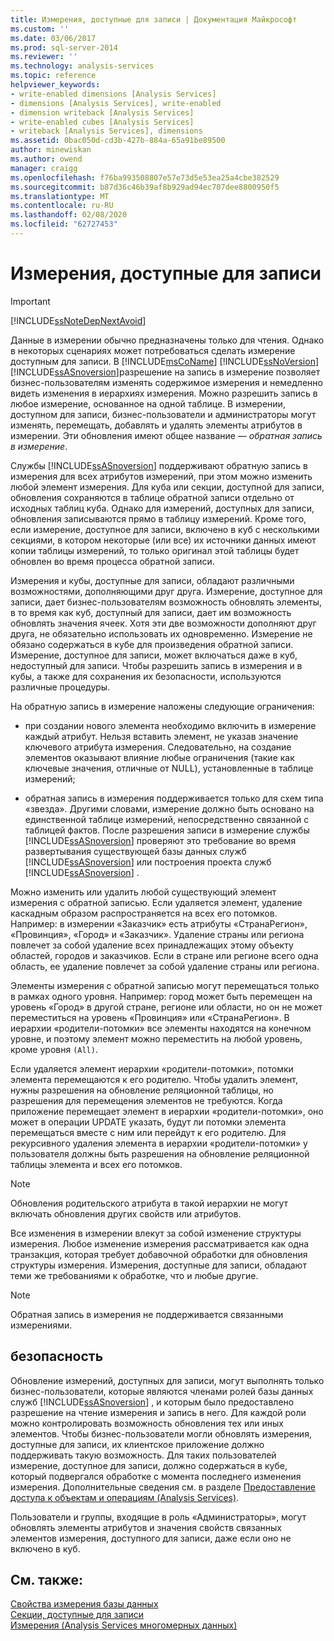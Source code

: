```yaml
---
title: Измерения, доступные для записи | Документация Майкрософт
ms.custom: ''
ms.date: 03/06/2017
ms.prod: sql-server-2014
ms.reviewer: ''
ms.technology: analysis-services
ms.topic: reference
helpviewer_keywords:
- write-enabled dimensions [Analysis Services]
- dimensions [Analysis Services], write-enabled
- dimension writeback [Analysis Services]
- write-enabled cubes [Analysis Services]
- writeback [Analysis Services], dimensions
ms.assetid: 0bac050d-cd3b-427b-884a-65a91be89500
author: minewiskan
ms.author: owend
manager: craigg
ms.openlocfilehash: f76ba993508807e57e73d5e53ea25a4cbe382529
ms.sourcegitcommit: b87d36c46b39af8b929ad94ec707dee8800950f5
ms.translationtype: MT
ms.contentlocale: ru-RU
ms.lasthandoff: 02/08/2020
ms.locfileid: "62727453"
---
```

# <a name="write-enabled-dimensions"></a>Измерения, доступные для записи
    
> [!IMPORTANT]  
>  [!INCLUDE[ssNoteDepNextAvoid](../../includes/ssnotedepnextavoid-md.md)]  
  
 Данные в измерении обычно предназначены только для чтения. Однако в некоторых сценариях может потребоваться сделать измерение доступным для записи. В [!INCLUDE[msCoName](../../includes/msconame-md.md)] [!INCLUDE[ssNoVersion](../../includes/ssnoversion-md.md)] [!INCLUDE[ssASnoversion](../../includes/ssasnoversion-md.md)]разрешение на запись в измерение позволяет бизнес-пользователям изменять содержимое измерения и немедленно видеть изменения в иерархиях измерения. Можно разрешить запись в любое измерение, основанное на одной таблице. В измерении, доступном для записи, бизнес-пользователи и администраторы могут изменять, перемещать, добавлять и удалять элементы атрибутов в измерении. Эти обновления имеют общее название — *обратная запись в измерение*.  
  
 Службы [!INCLUDE[ssASnoversion](../../includes/ssasnoversion-md.md)] поддерживают обратную запись в измерения для всех атрибутов измерений, при этом можно изменить любой элемент измерения. Для куба или секции, доступной для записи, обновления сохраняются в таблице обратной записи отдельно от исходных таблиц куба. Однако для измерений, доступных для записи, обновления записываются прямо в таблицу измерений. Кроме того, если измерение, доступное для записи, включено в куб с несколькими секциями, в котором некоторые (или все) их источники данных имеют копии таблицы измерений, то только оригинал этой таблицы будет обновлен во время процесса обратной записи.  
  
 Измерения и кубы, доступные для записи, обладают различными возможностями, дополняющими друг друга. Измерение, доступное для записи, дает бизнес-пользователям возможность обновлять элементы, в то время как куб, доступный для записи, дает им возможность обновлять значения ячеек. Хотя эти две возможности дополняют друг друга, не обязательно использовать их одновременно. Измерение не обязано содержаться в кубе для произведения обратной записи. Измерение, доступное для записи, может включаться даже в куб, недоступный для записи. Чтобы разрешить запись в измерения и в кубы, а также для сохранения их безопасности, используются различные процедуры.  
  
 На обратную запись в измерение наложены следующие ограничения:  
  
-   при создании нового элемента необходимо включить в измерение каждый атрибут. Нельзя вставить элемент, не указав значение ключевого атрибута измерения. Следовательно, на создание элементов оказывают влияние любые ограничения (такие как ключевые значения, отличные от NULL), установленные в таблице измерений;  
  
-   обратная запись в измерения поддерживается только для схем типа «звезда». Другими словами, измерение должно быть основано на единственной таблице измерений, непосредственно связанной с таблицей фактов. После разрешения записи в измерение службы [!INCLUDE[ssASnoversion](../../includes/ssasnoversion-md.md)] проверяют это требование во время развертывания существующей базы данных служб [!INCLUDE[ssASnoversion](../../includes/ssasnoversion-md.md)] или построения проекта служб [!INCLUDE[ssASnoversion](../../includes/ssasnoversion-md.md)] .  
  
 Можно изменить или удалить любой существующий элемент измерения с обратной записью. Если удаляется элемент, удаление каскадным образом распространяется на всех его потомков. Например: в измерении «Заказчик» есть атрибуты «СтранаРегион», «Провинция», «Город» и «Заказчик». Удаление страны или региона повлечет за собой удаление всех принадлежащих этому объекту областей, городов и заказчиков. Если в стране или регионе всего одна область, ее удаление повлечет за собой удаление страны или региона.  
  
 Элементы измерения с обратной записью могут перемещаться только в рамках одного уровня. Например: город может быть перемещен на уровень «Город» в другой стране, регионе или области, но он не может переместиться на уровень «Провинция» или «СтранаРегион». В иерархии «родители-потомки» все элементы находятся на конечном уровне, и поэтому элемент можно переместить на любой уровень, кроме уровня `(All)`.  
  
 Если удаляется элемент иерархии «родители-потомки», потомки элемента перемещаются к его родителю. Чтобы удалить элемент, нужны разрешения на обновление реляционной таблицы, но разрешения для перемещения элементов не требуются. Когда приложение перемещает элемент в иерархии «родители-потомки», оно может в операции UPDATE указать, будут ли потомки элемента перемещаться вместе с ним или перейдут к его родителю. Для рекурсивного удаления элемента в иерархии «родители-потомки» у пользователя должны быть разрешения на обновление реляционной таблицы элемента и всех его потомков.  
  
> [!NOTE]  
>  Обновления родительского атрибута в такой иерархии не могут включать обновления других свойств или атрибутов.  
  
 Все изменения в измерении влекут за собой изменение структуры измерения. Любое изменение измерения рассматривается как одна транзакция, которая требует добавочной обработки для обновления структуры измерения. Измерения, доступные для записи, обладают теми же требованиями к обработке, что и любые другие.  
  
> [!NOTE]  
>  Обратная запись в измерения не поддерживается связанными измерениями.  
  
## <a name="security"></a>безопасность  
 Обновление измерений, доступных для записи, могут выполнять только бизнес-пользователи, которые являются членами ролей базы данных служб [!INCLUDE[ssASnoversion](../../includes/ssasnoversion-md.md)] , и которым было предоставлено разрешение на чтение измерения и запись в него. Для каждой роли можно контролировать возможность обновления тех или иных элементов. Чтобы бизнес-пользователи могли обновлять измерения, доступные для записи, их клиентское приложение должно поддерживать такую возможность. Для таких пользователей измерение, доступное для записи, должно содержаться в кубе, который подвергался обработке с момента последнего изменения измерения. Дополнительные сведения см. в разделе [Предоставление доступа к объектам и операциям (Analysis Services)](../multidimensional-models/authorizing-access-to-objects-and-operations-analysis-services.md).  
  
 Пользователи и группы, входящие в роль «Администраторы», могут обновлять элементы атрибутов и значения свойств связанных элементов измерения, доступного для записи, даже если оно не включено в куб.  
  
## <a name="see-also"></a>См. также:  
 [Свойства измерения базы данных](database-dimension-properties.md)   
 [Секции, доступные для записи](../multidimensional-models-olap-logical-cube-objects/partitions-write-enabled-partitions.md)   
 [Измерения &#40;Analysis Services многомерных данных&#41;](dimensions-analysis-services-multidimensional-data.md)  
  
  

